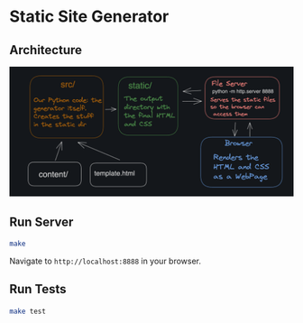 # Static Site Generator

## Architecture

![architecture](doc/architecture.png)

## Run Server

```sh
make
```

Navigate to `http://localhost:8888` in your browser.

## Run Tests

```sh
make test
```
